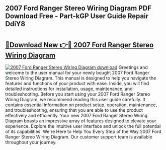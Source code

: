 ## 2007 Ford Ranger Stereo Wiring Diagram PDF Download Free - Part-kGP User Guide Repair DdiY8

# <h2><a href="http://dflr1qo.blite.top/?on=2007+Ford+Ranger+Stereo+Wiring+Diagram">🔗Download New 👉🔴 2007 Ford Ranger Stereo Wiring Diagram</a></h2>

[![2007 Ford Ranger Stereo Wiring Diagram download](https://i.imgur.com/lujVjoI.png)](http://dflr1qo.blite.top/?on=2007+Ford+Ranger+Stereo+Wiring+Diagram)
Greetings and welcome to the user manual for your newly bought 2007 Ford Ranger Stereo Wiring Diagram. This manual is designed to help you navigate the features and functions of your product with ease. Inside, you will find detailed instructions for installation, usage, maintenance, and troubleshooting. Before you start using your 2007 Ford Ranger Stereo Wiring Diagram, we recommend reading this user guide carefully. It contains essential information on product setup, operation, maintenance, and troubleshooting, ensuring that you are able to use the product effectively and efficiently. Your new 2007 Ford Ranger Stereo Wiring Diagram boasts an impressive array of features designed to elevate your experience. Explore the intuitive user interface and unlock the full potential of its capabilities. We're Here to Help You Every Step of the Way 2007 Ford Ranger Stereo Wiring Diagram. Our customer support team is available throughout your journey.
